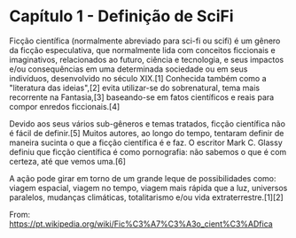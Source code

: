 # Capítulo 1 - Definição de SciFi

Ficção científica (normalmente abreviado para sci-fi ou scifi) é um gênero da ficção especulativa, que normalmente lida com conceitos ficcionais e imaginativos, relacionados ao futuro, ciência e tecnologia, e seus impactos e/ou consequências em uma determinada sociedade ou em seus indivíduos, desenvolvido no século XIX.[1] Conhecida também como a "literatura das ideias",[2] evita utilizar-se do sobrenatural, tema mais recorrente na Fantasia,[3] baseando-se em fatos científicos e reais para compor enredos ficcionais.[4]

Devido aos seus vários sub-gêneros e temas tratados, ficção científica não é fácil de definir.[5] Muitos autores, ao longo do tempo, tentaram definir de maneira sucinta o que a ficção científica é e faz. O escritor Mark C. Glassy definiu que ficção científica é como pornografia: não sabemos o que é com certeza, até que vemos uma.[6]

A ação pode girar em torno de um grande leque de possibilidades como: viagem espacial, viagem no tempo, viagem mais rápida que a luz, universos paralelos, mudanças climáticas, totalitarismo e/ou vida extraterrestre.[1][2]

From: https://pt.wikipedia.org/wiki/Fic%C3%A7%C3%A3o_cient%C3%ADfica